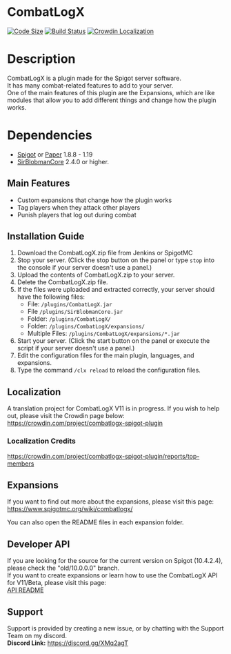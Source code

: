 # CombatLogX

[![Code Size](https://img.shields.io/github/languages/code-size/SirBlobman/CombatLogX)](https://github.com/SirBlobman/CombatLogX/)
[![Build Status](https://jenkins.sirblobman.xyz/job/SirBlobman/job/CombatLogX/badge/icon)](https://jenkins.sirblobman.xyz/job/SirBlobman/job/CombatLogX/)
[![Crowdin Localization](https://badges.crowdin.net/combatlogx-spigot-plugin/localized.svg)](https://crowdin.com/project/combatlogx-spigot-plugin)

# Description

CombatLogX is a plugin made for the Spigot server software.  
It has many combat-related features to add to your server.  
One of the main features of this plugin are the Expansions, which are like modules that allow you to add different
things and change how the plugin works.

# Dependencies

- [Spigot](https://spigotmc.org/) or [Paper](https://papermc.io/) 1.8.8 - 1.19
- [SirBlobmanCore](https://jenkins.sirblobman.xyz/job/SirBlobman/job/SirBlobmanAPI/) 2.4.0 or higher.

## Main Features

- Custom expansions that change how the plugin works
- Tag players when they attack other players
- Punish players that log out during combat

## Installation Guide

1. Download the CombatLogX.zip file from Jenkins or SpigotMC
2. Stop your server. (Click the stop button on the panel or type `stop` into the console if your server doesn't use a
   panel.)
3. Upload the contents of CombatLogX.zip to your server.
4. Delete the CombatLogX.zip file.
5. If the files were uploaded and extracted correctly, your server should have the following files:
    - File: `/plugins/CombatLogX.jar`
    - File `/plugins/SirBlobmanCore.jar`
    - Folder: `/plugins/CombatLogX/`
    - Folder: `/plugins/CombatLogX/expansions/`
    - Multiple Files: `/plugins/CombatLogX/expansions/*.jar`
6. Start your server. (Click the start button on the panel or execute the script if your server doesn't use a panel.)
7. Edit the configuration files for the main plugin, languages, and expansions.
8. Type the command `/clx reload` to reload the configuration files.

## Localization

A translation project for CombatLogX V11 is in progress. If you wish to help out, please visit the Crowdin page below:  
<https://crowdin.com/project/combatlogx-spigot-plugin>

### Localization Credits

https://crowdin.com/project/combatlogx-spigot-plugin/reports/top-members

## Expansions

If you want to find out more about the expansions, please visit this page:  
<https://www.spigotmc.org/wiki/combatlogx/>

You can also open the README files in each expansion folder.

## Developer API

If you are looking for the source for the current version on Spigot (10.4.2.4), please check the "old/10.0.0.0"
branch.  
If you want to create expansions or learn how to use the CombatLogX API for V11/Beta, please visit this page:  
[API README](api/README.MD)

## Support

Support is provided by creating a new issue, or by chatting with the Support Team on my discord.  
**Discord Link:** <https://discord.gg/XMq2agT>
